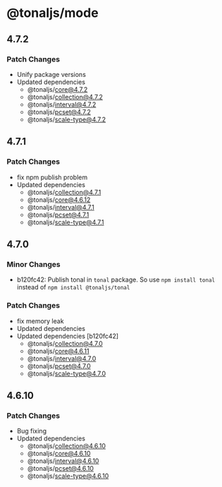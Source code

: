 # @tonaljs/mode

## 4.7.2

### Patch Changes

- Unify package versions
- Updated dependencies
  - @tonaljs/core@4.7.2
  - @tonaljs/collection@4.7.2
  - @tonaljs/interval@4.7.2
  - @tonaljs/pcset@4.7.2
  - @tonaljs/scale-type@4.7.2

## 4.7.1

### Patch Changes

- fix npm publish problem
- Updated dependencies
  - @tonaljs/collection@4.7.1
  - @tonaljs/core@4.6.12
  - @tonaljs/interval@4.7.1
  - @tonaljs/pcset@4.7.1
  - @tonaljs/scale-type@4.7.1

## 4.7.0

### Minor Changes

- b120fc42: Publish tonal in `tonal` package. So use `npm install tonal` instead of `npm install @tonaljs/tonal`

### Patch Changes

- fix memory leak
- Updated dependencies
- Updated dependencies [b120fc42]
  - @tonaljs/collection@4.7.0
  - @tonaljs/core@4.6.11
  - @tonaljs/interval@4.7.0
  - @tonaljs/pcset@4.7.0
  - @tonaljs/scale-type@4.7.0

## 4.6.10

### Patch Changes

- Bug fixing
- Updated dependencies
  - @tonaljs/collection@4.6.10
  - @tonaljs/core@4.6.10
  - @tonaljs/interval@4.6.10
  - @tonaljs/pcset@4.6.10
  - @tonaljs/scale-type@4.6.10
